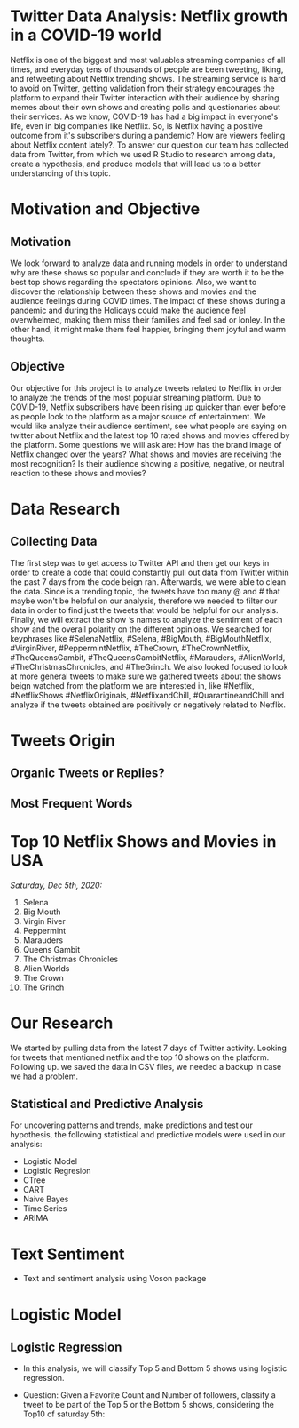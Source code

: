 

#                                                   Twitter Data Analysis: Netflix growth in a COVID-19 world

Netflix is one of the biggest and most valuables streaming companies of all times, and everyday tens of thousands of people are been tweeting, liking, and retweeting about Netflix trending shows. The streaming service is hard to avoid on Twitter, getting validation from their strategy encourages the platform to expand their Twitter interaction with their audience by sharing memes about their own shows and creating polls and questionaries about their services. As we know, COVID-19 has had a big impact in everyone's life, even in big companies like Netflix. So, is Netflix having a positive outcome from it's subscribers during a pandemic? How are viewers feeling about Netflix content lately?. To answer our question our team has collected data from Twitter, from which we used R Studio to research among data, create a hypothesis, and produce models that will lead us to a better understanding of this topic. 

# Motivation and Objective

##  Motivation
We look forward to analyze data and running models in order to understand why are these shows so popular and conclude if they are worth it to be the best top shows regarding the spectators opinions. Also, we want to discover the relationship between these shows and movies and the audience feelings during COVID times. The impact of these shows during a pandemic and during the Holidays could make the audience feel overwhelmed, making them miss their families and feel sad or lonley. In the other hand, it might make them feel happier, bringing them joyful and warm thoughts.

## Objective
Our objective for this project is to analyze tweets related to Netflix in order to analyze the trends of the most popular streaming platform. Due to COVID-19, Netflix subscribers have been rising up quicker than ever before as people look to the platform as a major source of entertainment. We would like analyze their audience sentiment, see what people are saying on twitter about Netflix and the latest top 10 rated shows and movies offered by the platform. Some questions we will ask are: How has the brand image of Netflix changed over the years?  What shows and movies are receiving the most recognition? Is their audience showing a positive, negative, or neutral reaction to these shows and movies?

# Data Research

## Collecting Data
The first step was to get access to Twitter API and then get our keys in order to create a code that could constantly pull out data from Twitter within the past 7 days from the code beign ran. Afterwards, we were able to clean the data. Since is a trending topic, the tweets have too many @ and # that maybe won't be helpful on our analysis, therefore we needed to filter our data in order to find just the tweets that would be helpful for our analysis. Finally, we will extract the show ‘s names to analyze the sentiment of each show and the overall polarity on the different opinions. We searched for keyphrases like #SelenaNetflix, #Selena, #BigMouth, #BigMouthNetflix, #VirginRiver, #PeppermintNetflix, #TheCrown, #TheCrownNetflix, #TheQueensGambit, #TheQueensGambitNetflix, #Marauders, #AlienWorld, #TheChristmasChronicles, and #TheGrinch. We also looked focused to look at more general tweets to make sure we gathered tweets about the shows beign watched from the platform we are interested in, like #Netflix, #NetflixShows #NetflixOriginals, #NetflixandChill, #QuarantineandChill and analyze if the tweets obtained are positively or negatively related to Netflix.

# Tweets Origin
## Organic Tweets or Replies?

## Most Frequent Words

# Top 10 Netflix Shows and Movies in USA
*Saturday, Dec 5th, 2020:* 

1. Selena
2. Big Mouth
3. Virgin River 
4. Peppermint
5. Marauders 
6. Queens Gambit 
7. The Christmas Chronicles
8. Alien Worlds 
9. The Crown 
10. The Grinch

# Our Research
We started by pulling data from the latest 7 days of Twitter activity. Looking for tweets that mentioned netflix and the top 10 shows on the platform. Following up. we saved the data in CSV files, we needed a backup in case we had a problem.

## Statistical and Predictive Analysis 
For uncovering patterns and trends, make predictions and test our hypothesis, the following statistical and predictive models were used in our analysis:

* Logistic Model
* Logistic Regresion
* CTree
* CART
* Naive Bayes
* Time Series
* ARIMA

# Text Sentiment
- Text and sentiment analysis using Voson package

# Logistic Model
## Logistic Regression
* In this analysis, we will classify Top 5 and Bottom 5 shows using logistic regression.

* Question: Given a Favorite Count and Number of followers, classify a tweet to be part of the Top 5 or the Bottom 5 shows, considering the Top10 of saturday 5th:

#
